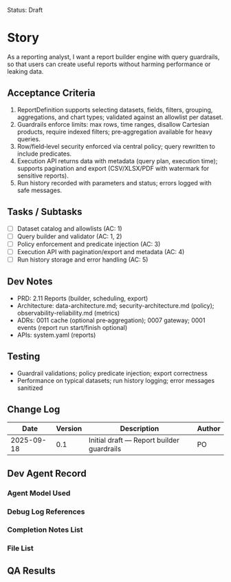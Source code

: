 Status: Draft

# Story
As a reporting analyst,
I want a report builder engine with query guardrails,
so that users can create useful reports without harming performance or leaking data.

## Acceptance Criteria
1. ReportDefinition supports selecting datasets, fields, filters, grouping, aggregations, and chart types; validated against an allowlist per dataset.
2. Guardrails enforce limits: max rows, time ranges, disallow Cartesian products, require indexed filters; pre‑aggregation available for heavy queries.
3. Row/field‑level security enforced via central policy; query rewritten to include predicates.
4. Execution API returns data with metadata (query plan, execution time); supports pagination and export (CSV/XLSX/PDF with watermark for sensitive reports).
5. Run history recorded with parameters and status; errors logged with safe messages.

## Tasks / Subtasks
- [ ] Dataset catalog and allowlists (AC: 1)
- [ ] Query builder and validator (AC: 1, 2)
- [ ] Policy enforcement and predicate injection (AC: 3)
- [ ] Execution API with pagination/export and metadata (AC: 4)
- [ ] Run history storage and error handling (AC: 5)

## Dev Notes
- PRD: 2.11 Reports (builder, scheduling, export)
- Architecture: data-architecture.md; security-architecture.md (policy); observability-reliability.md (metrics)
- ADRs: 0011 cache (optional pre‑aggregation); 0007 gateway; 0001 events (report run start/finish optional)
- APIs: system.yaml (reports)

## Testing
- Guardrail validations; policy predicate injection; export correctness
- Performance on typical datasets; run history logging; error messages sanitized

## Change Log
| Date       | Version | Description                                 | Author |
|------------|---------|---------------------------------------------|--------|
| 2025-09-18 | 0.1     | Initial draft — Report builder guardrails   | PO     |

## Dev Agent Record

### Agent Model Used
<record at implementation time>

### Debug Log References
<links at implementation time>

### Completion Notes List
<notes at implementation time>

### File List
<files at implementation time>

## QA Results
<QA to fill>

